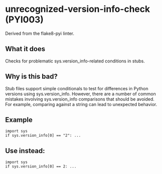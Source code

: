 # unrecognized-version-info-check (PYI003)
Derived from the flake8-pyi linter.
## What it does
Checks for problematic sys.version_info-related conditions in stubs.
## Why is this bad?
Stub files support simple conditionals to test for differences in Python
versions using sys.version_info. However, there are a number of common
mistakes involving sys.version_info comparisons that should be avoided.
For example, comparing against a string can lead to unexpected behavior.
## Example
```
import sys
if sys.version_info[0] == "2": ...
```
## Use instead:
```
import sys
if sys.version_info[0] == 2: ...
```